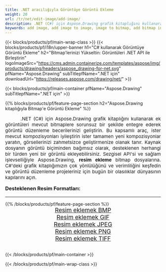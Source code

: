 ```yaml
---
title: .NET aracılığıyla Görüntüye Görüntü Ekleme
weight: 20
url: /tr/net/edit-image/add-image/
description: .NET (C#) için Aspose.Drawing grafik kitaplığını kullanarak mevcut görüntü bitmap'lerine görüntü ekleyin
keywords: add image, add image to image, image to bitmap, add bitmap in C#, bitmap images in C#, 2D graphics, graphic library .NET için, image files, raster image, edit images, save image, resim ekleme
---
```


{{< blocks/products/pf/main-wrap-class >}}
{{< blocks/products/pf/i18n/upper-banner h1="C# kullanarak Görüntüye Görüntü Ekleme" h2="Bitmap'lerinizi Yükseltin: Görüntüleri .NET API ile Birleştirin" logoImageSrc="https://cms.admin.containerize.com/templates/aspose/img/products/drawing/headers/aspose_drawing-for-net.svg" pfName="Aspose.Drawing" subTitlepfName=".NET için" downloadUrl="https://releases.aspose.com/drawing/net/" >}}

{{< blocks/products/pf/main-container pfName="Aspose.Drawing" subTitlepfName=".NET için" >}}

{{% blocks/products/pf/feature-page-section  h2="Aspose.Drawing kitaplığıyla Bitmap'e Görüntü Ekleme" %}}
<p align="justify" style="text-indent:50px;font-size:15px;">
.NET (C#) için Aspose.Drawing grafik kitaplığını kullanarak ek görüntüleri mevcut bitmaplere sorunsuz bir şekilde entegre ederek görüntü düzenleme becerilerinizi geliştirin. Bu kapsamlı araç, ister mevcut kompozisyonları iyileştirin ister tamamen yeni kompozisyonlar yaratın, görsellerinizi zahmetsizce geliştirmenize olanak tanır. Kaynak dosyanın görüntü biçiminden bağımsız olarak, desteklenen herhangi bir türden yeni bir görüntü ekleyebilirsiniz. Sezgisel API'si ve sağlam işlevselliğiyle Aspose.Drawing, <b>resim ekleme</b> bitmap dosyalarına. C#'deki grafik kitaplığımızın çok yönlülüğünü ve verimliliğini keşfedin ve görüntü düzenleme projeleriniz için bugün bir olasılıklar dünyasının kapılarını açın.</p>

<h3 style="margin-top:16px;">
Desteklenen Resim Formatları:
</h3>

<hr/>
{{% /blocks/products/pf/feature-page-section %}}
<div class="container-fluid productfamilypage bg-gray">
    <div class="convertypes bg-gray agp-content section">
        <div class="container">
		    <div class="row other-converters" style="font-size: 19px;text-align:center;">
		        <div class='col-md-3 other-converter remove-lp remove-rp'><a href="bmp/" style="padding:15px;">Resim eklemek BMP</a></div>
                <div class='col-md-3 other-converter remove-lp remove-rp'><a href="gif/" style="padding:15px;">Resim eklemek GIF</a></div>
                <div class='col-md-3 other-converter remove-lp remove-rp'><a href="jpeg/" style="padding:15px;">Resim eklemek JPEG</a></div>
                <div class='col-md-3 other-converter remove-lp remove-rp'><a href="png/" style="padding:15px;">Resim eklemek PNG</a></div>
                <div class='col-md-3 other-converter remove-lp remove-rp'><a href="tiff/" style="padding:15px;">Resim eklemek TIFF</a></div>
            </div>
        </div>
    </div>
</div>
<br/>

{{< /blocks/products/pf/main-container >}}

{{< /blocks/products/pf/main-wrap-class >}}
